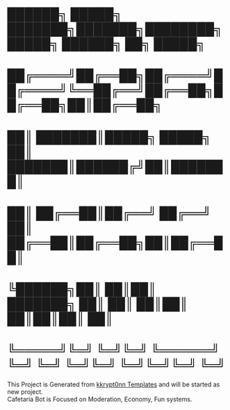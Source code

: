 #  ██████╗ █████╗ ███████╗███████╗████████╗ █████╗ ██████╗ ██╗ █████╗ 
# ██╔════╝██╔══██╗██╔════╝██╔════╝╚══██╔══╝██╔══██╗██╔══██╗██║██╔══██╗
# ██║     ███████║█████╗  █████╗     ██║   ███████║██████╔╝██║███████║
# ██║     ██╔══██║██╔══╝  ██╔══╝     ██║   ██╔══██║██╔══██╗██║██╔══██║
# ╚██████╗██║  ██║██║     ███████╗   ██║   ██║  ██║██║  ██║██║██║  ██║
# ╚═════╝╚═╝  ╚═╝╚═╝     ╚══════╝   ╚═╝   ╚═╝  ╚═╝╚═╝  ╚═╝╚═╝╚═╝  ╚═╝  
                                                           
This Project is Generated from [kkrypt0nn Templates](https://github.com/kkrypt0nn/Python-Discord-Bot-Template) and will be started as new project.  
Cafetaria Bot is Focused on Moderation, Economy, Fun systems. 
